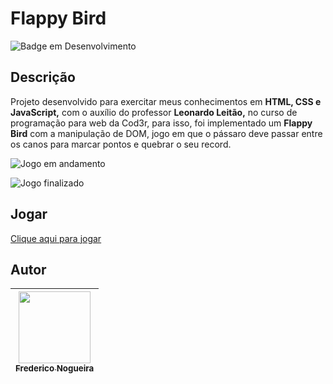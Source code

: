 # Flappy Bird

![Badge em Desenvolvimento](https://img.shields.io/badge/Status-Finalizado-green?style=for-the-badge)

## Descrição

Projeto desenvolvido para exercitar meus conhecimentos em **HTML, CSS e JavaScript,** com o auxílio do professor ****Leonardo Leitão,**** no curso de programação para web da Cod3r, para isso, foi implementado um **Flappy Bird** com a manipulação de DOM, jogo em que o pássaro deve passar entre os canos para marcar pontos e quebrar o seu record.

![Jogo em andamento](https://user-images.githubusercontent.com/102488476/209682228-06d1cfe0-28fb-4f8d-9b51-6f79330fa864.png)

![Jogo finalizado](https://user-images.githubusercontent.com/102488476/209682326-230cd0b3-b983-4fa7-bd29-e11c80729a3d.png)

## Jogar

[Clique aqui para jogar](https://frednogueiradev.github.io/flappy-bird/)

## Autor

| [<img src="https://avatars.githubusercontent.com/u/102488476?v=4" width=115><br><sub>Frederico Nogueira</sub>](https://github.com/FredNogueiraDev) | 
| :---: |
